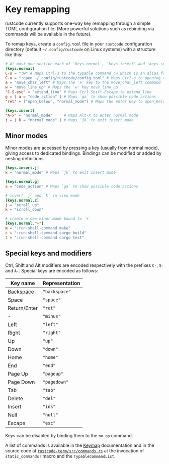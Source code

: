 # Key remapping

rustcode currently supports one-way key remapping through a simple TOML configuration
file. (More powerful solutions such as rebinding via commands will be
available in the future).

To remap keys, create a `config.toml` file in your `rustcode` configuration
directory (default `~/.config/rustcode` on Linux systems) with a structure like
this:

```toml
# At most one section each of 'keys.normal', 'keys.insert' and 'keys.select'
[keys.normal]
C-s = ":w" # Maps Ctrl-s to the typable command :w which is an alias for :write (save file)
C-o = ":open ~/.config/rustcode/config.toml" # Maps Ctrl-o to opening of the rustcode config file
a = "move_char_left" # Maps the 'a' key to the move_char_left command
w = "move_line_up" # Maps the 'w' key move_line_up
"C-S-esc" = "extend_line" # Maps Ctrl-Shift-Escape to extend_line
g = { a = "code_action" } # Maps `ga` to show possible code actions
"ret" = ["open_below", "normal_mode"] # Maps the enter key to open_below then re-enter normal mode

[keys.insert]
"A-x" = "normal_mode"     # Maps Alt-X to enter normal mode
j = { k = "normal_mode" } # Maps `jk` to exit insert mode
```

## Minor modes

Minor modes are accessed by pressing a key (usually from normal mode), giving access to dedicated bindings. Bindings
can be modified or added by nesting definitions.

```toml
[keys.insert.j]
k = "normal_mode" # Maps `jk` to exit insert mode

[keys.normal.g]
a = "code_action" # Maps `ga` to show possible code actions

# invert `j` and `k` in view mode
[keys.normal.z]
j = "scroll_up"
k = "scroll_down"

# create a new minor mode bound to `+`
[keys.normal."+"]
m = ":run-shell-command make"
c = ":run-shell-command cargo build"
t = ":run-shell-command cargo test"
```

## Special keys and modifiers

Ctrl, Shift and Alt modifiers are encoded respectively with the prefixes
`C-`, `S-` and `A-`. Special keys are encoded as follows:

| Key name     | Representation |
| ---          | ---            |
| Backspace    | `"backspace"`  |
| Space        | `"space"`      |
| Return/Enter | `"ret"`        |
| \-           | `"minus"`      |
| Left         | `"left"`       |
| Right        | `"right"`      |
| Up           | `"up"`         |
| Down         | `"down"`       |
| Home         | `"home"`       |
| End          | `"end"`        |
| Page Up      | `"pageup"`     |
| Page Down    | `"pagedown"`   |
| Tab          | `"tab"`        |
| Delete       | `"del"`        |
| Insert       | `"ins"`        |
| Null         | `"null"`       |
| Escape       | `"esc"`        |

Keys can be disabled by binding them to the `no_op` command.

A list of commands is available in the [Keymap](https://docs.rustcode-editor.com/keymap.html) documentation
 and in the source code at [`rustcode-term/src/commands.rs`](https://github.com/rustcode-editor/rustcode/blob/master/rustcode-term/src/commands.rs) at the invocation of `static_commands!` macro and the `TypableCommandList`.
